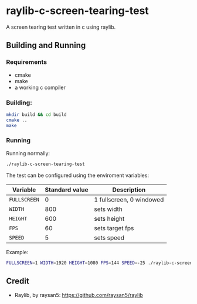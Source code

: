 # raylib-c-screen-tearing-test
A screen tearing test written in c using raylib.

## Building and Running

### Requirements
- cmake
- make
- a working c compiler

### Building:
```bash
mkdir build && cd build
cmake ..
make
```

### Running
Running normally:
```bash
./raylib-c-screen-tearing-test
```

The test can be configured using the enviroment variables:

| Variable | Standard value | Description |
| ------------- |------------- |-------------|
| `FULLSCREEN` | 0 | 1 fullscreen, 0 windowed |
| `WIDTH` | 800 | sets width |
| `HEIGHT` | 600 | sets height |
| `FPS` | 60 | sets target fps |
| `SPEED` | 5 | sets speed |

Example:
```bash
FULLSCREEN=1 WIDTH=1920 HEIGHT=1080 FPS=144 SPEED=-25 ./raylib-c-screen-tearing-test
```

## Credit
- Raylib, by raysan5: https://github.com/raysan5/raylib